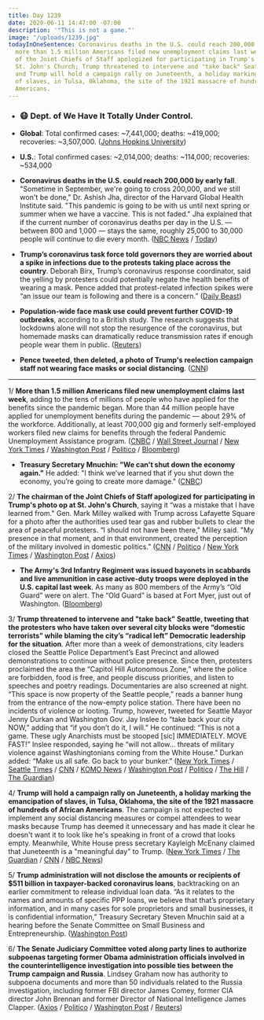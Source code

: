```yaml
---
title: Day 1239
date: 2020-06-11 14:47:00 -07:00
description: '"This is not a game."'
image: "/uploads/1239.jpg"
todayInOneSentence: Coronavirus deaths in the U.S. could reach 200,000 by early fall;
  more than 1.5 million Americans filed new unemployment claims last week; the chairman
  of the Joint Chiefs of Staff apologized for participating in Trump's photo op at
  St. John's Church; Trump threatened to intervene and "take back" Seattle from protesters;
  and Trump will hold a campaign rally on Juneteenth, a holiday marking the emancipation
  of slaves, in Tulsa, Oklahoma, the site of the 1921 massacre of hundreds of African
  Americans.
---
```


* ### 😷 Dept. of We Have It Totally Under Control.

* **Global**: Total confirmed cases: \~7,441,000; deaths: \~419,000; recoveries: \~3,507,000. ([Johns Hopkins University](https://coronavirus.jhu.edu/map.html))

* **U.S.**: Total confirmed cases: \~2,014,000; deaths: \~114,000; recoveries: \~534,000

* **Coronavirus deaths in the U.S. could reach 200,000 by early fall**. "Sometime in September, we're going to cross 200,000, and we still won't be done," Dr. Ashish Jha, director of the Harvard Global Health Institute said. "This pandemic is going to be with us until next spring or summer when we have a vaccine. This is not faded." Jha explained that if the current number of coronavirus deaths per day in the U.S. — between 800 and 1,000 — stays the same, roughly 25,000 to 30,000 people will continue to die every month. ([NBC News](https://www.nbcnews.com/health/health-news/live-blog/2020-06-11-coronavirus-news-n1229711) / [Today](https://www.today.com/health/us-coronavirus-deaths-could-reach-200-000-september-harvard-doctor-t183984))

* **Trump’s coronavirus task force told governors they are worried about a spike in infections due to the protests taking place across the country**. Deborah Birx, Trump’s coronavirus response coordinator, said the yelling by protesters could potentially negate the health benefits of wearing a mask. Pence added that protest-related infection spikes were “an issue our team is following and there is a concern.” ([Daily Beast](https://www.thedailybeast.com/trumps-task-force-warns-governors-of-covid-spike-tied-to-protests))

* **Population-wide face mask use could prevent further COVID-19 outbreaks**, according to a British study. The research suggests that lockdowns alone will not stop the resurgence of the coronavirus, but homemade masks can dramatically reduce transmission rates if enough people wear them in public. ([Reuters](https://www.reuters.com/article/us-health-coronavirus-masks-study-idUSKBN23G37V))

* **Pence tweeted, then deleted, a photo of Trump's reelection campaign staff not wearing face masks or social distancing**. ([CNN](https://www.cnn.com/videos/politics/2020/06/11/pence-tweets-photo-of-trump-reelection-campaign-newday-vpx.cnn/video/playlists/this-week-in-politics))

---

1/ **More than 1.5 million Americans filed new unemployment claims last week**, adding to the tens of millions of people who have applied for the benefits since the pandemic began. More than 44 million people have applied for unemployment benefits during the pandemic — about 29% of the workforce. Additionally, at least 700,000 gig and formerly self-employed workers filed new claims for benefits through the federal Pandemic Unemployment Assistance program. ([CNBC](https://www.cnbc.com/2020/06/11/weekly-jobless-claims.html) / [Wall Street Journal](https://www.wsj.com/articles/unemployment-benefits-weekly-jobless-claims-coronavirus-06-11-2020-11591819263) / [New York Times](https://www.nytimes.com/2020/06/11/business/economy/unemployment-claims-coronavirus.html) / [Washington Post](https://www.washingtonpost.com/business/2020/06/11/unemployment-claims-coronavirus/) / [Politico](https://www.politico.com/news/2020/06/11/unemployment-claims-numbers-coronavirus-312958) / [Bloomberg](https://www.bloomberg.com/news/articles/2020-06-11/u-s-jobless-claims-continue-gradual-decline-remain-elevated?sref=MIBMEEoj))

* **Treasury Secretary Mnuchin: "We can’t shut down the economy again."** He added: "I think we’ve learned that if you shut down the economy, you’re going to create more damage." ([CNBC](https://www.cnbc.com/2020/06/11/treasury-secretary-mnuchin-says-we-cant-shut-down-the-economy-again.html))

2/ **The chairman of the Joint Chiefs of Staff apologized for participating in Trump's photo op at St. John's Church**, saying it “was a mistake that I have learned from." Gen. Mark Milley walked with Trump across Lafayette Square for a photo after the authorities used tear gas and rubber bullets to clear the area of peaceful protesters. “I should not have been there," Milley said. "My presence in that moment, and in that environment, created the perception of the military involved in domestic politics.” ([CNN](https://www.cnn.com/2020/06/11/politics/milley-trump-appearance-mistake/index.html) / [Politico](https://www.politico.com/news/2020/06/11/mark-milley-trump-church-walk-313074) / [New York Times](https://www.nytimes.com/2020/06/11/us/politics/trump-milley-military-protests-lafayette-square.html) / [Washington Post](https://www.washingtonpost.com/national-security/2020/06/11/pentagons-top-general-apologizes-appearing-alongside-trump-lafayette-square/) / [Axios](https://www.axios.com/mark-milley-apologizes-trump-church-photo-op-e6e09b9e-3af7-49df-b651-dd0fcb82e6f2.html))

* **The Army's 3rd Infantry Regiment was issued bayonets in scabbards and live ammunition in case active-duty troops were deployed in the U.S. capital last week**. As many as 800 members of the Army’s “Old Guard” were on alert. The “Old Guard” is based at Fort Myer, just out of Washington. ([Bloomberg](https://www.bloomberg.com/news/articles/2020-06-11/u-s-army-unit-was-issued-bayonets-to-prep-for-d-c-protest-duty?sref=MIBMEEoj))

3/ **Trump threatened to intervene and "take back" Seattle, tweeting that the protesters who have taken over several city blocks were “domestic terrorists” while blaming the city’s “radical left” Democratic leadership for the situation**. After more than a week of demonstrations, city leaders closed the Seattle Police Department’s East Precinct and allowed demonstrations to continue without police presence. Since then, protesters proclaimed the area the “Capitol Hill Autonomous Zone,” where the police are forbidden, food is free, and people discuss priorities, and listen to speeches and poetry readings. Documentaries are also screened at night. “This space is now property of the Seattle people,” reads a banner hung from the entrance of the now-empty police station. There have been no incidents of violence or looting. Trump, however, tweeted for Seattle Mayor Jenny Durkan and Washington Gov. Jay Inslee to “take back your city NOW,” adding that “if you don’t do it, I will.” He continued: “This is not a game. These ugly Anarchists must be stooped \[sic\] IMMEDIATELY. MOVE FAST!” Inslee responded, saying he “will not allow… threats of military violence against Washingtonians coming from the White House." Durkan added: “Make us all safe. Go back to your bunker.” ([New York Times](https://www.nytimes.com/2020/06/11/us/capitol-hill-autonomous-zone-seattle-trump.html) / [Seattle Times](https://www.seattletimes.com/seattle-news/trump-inslee-trade-twitter-barbs-over-capitol-hill-protest-zone-known-as-chaz/) / [CNN](https://www.cnn.com/2020/06/11/politics/seattle-mayor-trump-protests/index.html) / [KOMO News](https://komonews.com/news/nation-world/president-trump-calls-for-inslee-durkan-to-take-back-city-now-amid-protests) / [Washington Post](https://www.washingtonpost.com/nation/2020/06/11/trump-seattle-autonomous-zone-inslee/) / [Politico](https://www.politico.com/news/2020/06/11/trump-seattle-protests-jay-inslee-313278) / [The Hill](https://thehill.com/homenews/state-watch/502241-inslee-calls-on-trump-to-stay-out-of-washington-states-business) / [The Guardian](https://www.theguardian.com/us-news/2020/jun/11/trump-seattle-threats-protests-twitter-complaints))

4/ **Trump will hold a campaign rally on Juneteenth, a holiday marking the emancipation of slaves, in Tulsa, Oklahoma, the site of the 1921 massacre of hundreds of African Americans**. The campaign is not expected to implement any social distancing measures or compel attendees to wear masks because Trump has deemed it unnecessary and has made it clear he doesn't want it to look like he's speaking in front of a crowd that looks empty. Meanwhile, White House press secretary Kayleigh McEnany claimed that Juneteenth is a "meaningful day" to Trump. ([New York Times](https://www.nytimes.com/2020/06/10/us/politics/trump-rally-tulsa-oklahoma.html) / [The Guardian](https://www.theguardian.com/us-news/2020/jun/10/donald-trump-rally-tulsa-oklahoma-juneteenth-coronavirus) / [CNN](https://www.cnn.com/2020/06/11/politics/trump-kamala-harris-juneteenth-tulsa-rally/index.html) / [NBC News](https://www.nbcnews.com/politics/donald-trump/trump-picks-tulsa-juneteenth-return-campaign-rallies-n1229681))

5/ **Trump administration will not disclose the amounts or recipients of $511 billion in taxpayer-backed coronavirus loans**, backtracking on an earlier commitment to release individual loan data. “As it relates to the names and amounts of specific PPP loans, we believe that that’s proprietary information, and in many cases for sole proprietors and small businesses, it is confidential information,” Treasury Secretary Steven Mnuchin said at a hearing before the Senate Committee on Small Business and Entrepreneurship. ([Washington Post](https://www.washingtonpost.com/business/2020/06/11/trump-administration-wont-say-who-got-511-billion-taxpayer-backed-coronavirus-loans/))

6/ **The Senate Judiciary Committee voted along party lines to authorize subpoenas targeting former Obama administration officials involved in the counterintelligence investigation into possible ties between the Trump campaign and Russia**. Lindsey Graham now has authority to subpoena documents and more than 50 individuals related to the Russia investigation, including former FBI director James Comey, former CIA director John Brennan and former Director of National Intelligence James Clapper. ([Axios](https://www.axios.com/senate-judiciary-subpoena-russia-investigation-65085cd6-8787-4b35-92f1-c5b6e7272c76.html) / [Politico](https://www.politico.com/news/2020/06/11/senate-republicans-authorize-subpoenas-in-probes-targeting-former-obama-officials-313123) / [Washington Post](https://www.washingtonpost.com/powerpost/senate-panel-approves-dozens-of-subpoenas-targeting-origins-of-russia-probe-of-trump-campaign/2020/06/11/6387e3f8-abff-11ea-9063-e69bd6520940_story.html) / [Reuters](https://www.reuters.com/article/us-usa-trump-russia-senate-idUSKBN23I2LV))